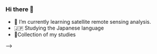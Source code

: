 ### Hi there 👋



- 🌱 I’m currently learning satellite remote sensing analysis.
- 🇯🇵 Studying the Japanese language
- 🤗Collection of my studies

-->
